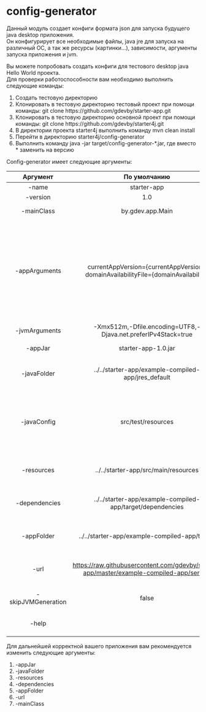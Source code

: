 # config-generator

Данный модуль создает конфиги формата json для запуска будущего java desktop приложения. <br>
Он конфигурирует все необходимые файлы, java jre для запуска на различный ОС, а так же ресурсы (картинки...), зависимости, аргументы запуска приложения и jvm.<br>

Вы можете попробовать создать конфиги для тестового desktop java Hello World проекта.</br>
Для проверки работоспособности вам необходимо выполнить следующие команды:<br>
<ol>
<li>Создать тестовую директорию</li>
<li>Клонировать в тестовую директорию тестовый проект при помощи команды: git clone https://github.com/gdevby/starter-app.git</li>
<li>Клонировать в тестовую директорию основной проект при помощи команды: git clone https://github.com/gdevby/starter4j.git<br></li>
<li>В директории проекта starter4j выполнить команду mvn clean install</li>
<li>Перейти в директорию starter4j/config-generator</li>
<li>Выполнить команду java -jar target/config-generator-*.jar, где вместо * заменить на версию</li>

</ol>
Сonfig-generator имеет следующие аргументы:<br>

| Аргумент | По умолчанию  | Описание  |
| :------: | :-----------: | :-------: |
| -name| starter-app |Название приложения|  
| -version| 1.0 |Версия приложения|  
| -mainClass| by.gdev.app.Main |Главный класс для запуска приложения|  
| -appArguments| currentAppVersion={currentAppVersion}, domainAvailabilityFile={domainAvailability} |Aргументы приложения, эти аргументы передаются в запускаемое приложение, это позволяет определять рабочие домены в связи с тем, что некоторые домена не доступны, это путь к файлу, который содержит InternetServerMap |  
| -jvmArguments| -Xmx512m,-Dfile.encoding=UTF8,-Djava.net.preferIPv4Stack=true |Aргументы для java виртуальной машины|
| -appJar| starter-app-1.0.jar | Название запускаемого jar файла |  
| -javaFolder| ../../starter-app/example-compiled-app/jres_default |Каталог, в котором хранится jvm для создания конфигурации java |  
| -javaConfig| src/test/resources |Директория, где храниться результат jvm конфигурации, можно переиспользовать без генерации каждый раз указав -skinJVMGeneration=true|  
| -resources| ../../starter-app/src/main/resources |Директория с необходимыми ресурсами для запуска приложения|  
| -dependencies| ../../starter-app/example-compiled-app/target/dependencies |Директория с необходимыми зависимостями для запуска приложения|  
| -appFolder| ../../starter-app/example-compiled-app/target |Директория, где хранится jar файл запускаемого приложения|  
| -url| https://raw.githubusercontent.com/gdevby/starter-app/master/example-compiled-app/server/ |Домен по которому будут доступны конфиги для скачивания|  
| -skipJVMGeneration| false |флаг позволяющий пропустить генерацию java|  
| -help|  |указав флаг можно вызвать помощь с описание всех команд|  

Для дальнейшей корректной вашего приложения вам рекомендуется изменить следующие аргументы:
<ol>
	<li>-appJar</li>
	<li>-javaFolder</li>
	<li>-resources</li>
	<li>-dependencies</li>
	<li>-appFolder</li>
	<li>-url</li>
	<li>-mainClass</li>
</ol>